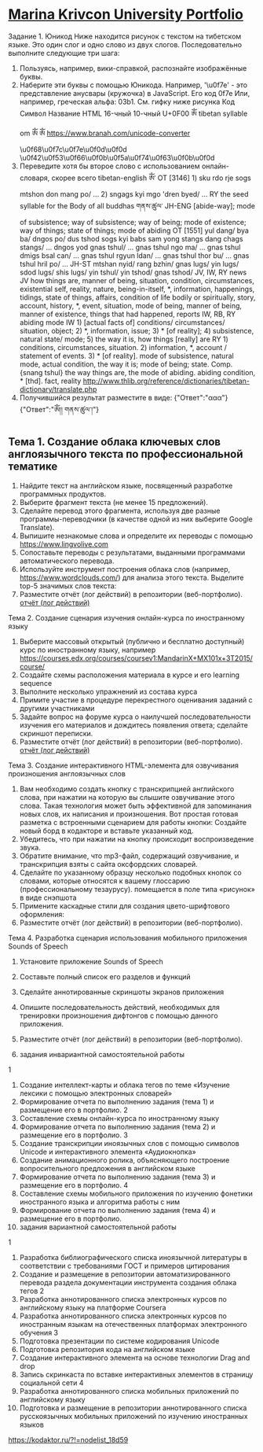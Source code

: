 # [Marina Krivcon University Portfolio](https://meao.github.io/university-portfolio/)

Задание 1. Юникод
Ниже находится рисунок с текстом на тибетском языке. Это один слог и одно слово из двух слогов. Последовательно выполните следующие три шага:
1. Пользуясь, например, вики-справкой, распознайте изображённые буквы.
2. Наберите эти буквы с помощью Юникода.
Например,  '\u0f7e' - это представление анусвары (кружочка) в JavaScript. Его код 0f7e
Или, например, греческая альфа: 03b1. См. гифку ниже рисунка 
Код	Символ	Название	HTML 16-чный	10-чный
U+0F00	ༀ	tibetan syllable om	&#xF00;	&#3840;
https://www.branah.com/unicode-converter
\u0f68\u0f7c\u0f7e\u0f0d\u0f0d 
\u0f42\u0f53\u0f66\u0f0b\u0f5a\u0f74\u0f63\u0f0b\u0f0d
3. Переведите хотя бы второе слово с использованием онлайн-словаря, скорее всего tibetan-english
ཨོཾ་	OT	[3146] 1) sku rdo rje sogs mtshon don mang po/ ... 2) sngags kyi mgo 'dren byed/ ...
RY	the seed syllable for the Body of all buddhas
གནས་ཚུལ་	JH-ENG	[abide-way]; mode of subsistence; way of subsistence; way of being; mode of existence; way of things; state of things; mode of abiding
OT	[1551] yul dang/ bya ba/ dngos po/ dus tshod sogs kyi babs sam yong stangs dang chags stangs/ ... dngos yod gnas tshul/ ... gnas tshul ngo ma/ ... gnas tshul dmigs bsal can/ ... gnas tshul rgyun ldan/ ... gnas tshul thor bu/ ... gnas tshul hril po/ ...
JH-ST	mtshan nyid/ rang bzhin/ gnas lugs/ yin lugs/ sdod lugs/ shis lugs/ yin tshul/ yin tshod/ gnas tshod/
JV, IW, RY	news
JV	how things are, manner of being, situation, condition, circumstances, existential self, reality, nature, being-in-itself, *, information, happenings, tidings, state of things, affairs, condition of life bodily or spiritually, story, account, history, *, event, situation, mode of being, manner of being, manner of existence, things that had happened, reports
IW, RB, RY	abiding mode
IW	1) [actual facts of] conditions/ circumstances/ situation, object; 2) *, information, issue; 3) * [of reality]; 4) subsistence, natural state/ mode; 5) the way it is, how things [really] are
RY	1) conditions, circumstances, situation. 2) information, *, account / statement of events. 3) * [of reality]. mode of subsistence, natural mode, actual condition, the way it is; mode of being; state. Comp. {snang tshul} the way things are, the mode of abiding. abiding condition, * [thd]. fact, reality http://www.thlib.org/reference/dictionaries/tibetan-dictionary/translate.php
4. Получившийся результат разместите в виде:
{"Ответ":"ααα"} 
{"Ответ":"ཨོཾ།། 
གནས་ཚུལ་།"} 

## Тема 1. Создание облака ключевых слов англоязычного текста по профессиональной тематике
1. Найдите текст на английском языке, посвященный разработке программных продуктов.
2. Выберите фрагмент текста (не менее 15 предложений).
3. Сделайте перевод этого фрагмента, используя две разные программы-переводчики (в качестве одной из них выберите Google Translate).
4. Выпишите незнакомые слова и определите их переводы с помощью https://www.lingvolive.com 
5. Сопоставьте переводы с результатами, выданными программами автоматического перевода.
6. Используйте инструмент построения облака слов (например, https://www.wordclouds.com/) для анализа этого текста. Выделите top-5 значимых слов текста:
7. Разместите отчёт (лог действий) в репозитории (веб-портфолио).
[отчёт (лог действий)](https://docs.google.com/document/d/1oePFJbq_rDQ6wZ3F59JbKnNqLU2QyjgjdIrKCbFYgOA/edit?usp=sharing)

Тема 2. Создание сценария изучения онлайн-курса по иностранному языку
1. Выберите массовый открытый (публично и бесплатно доступный) курс по иностранному языку, например https://courses.edx.org/courses/coursev1:MandarinX+MX101x+3T2015/course/
2. Создайте схемы расположения материала в курсе и его learning sequence
3. Выполните несколько упражнений из состава курса
4. Примите участие в процедуре перекрестного оценивания заданий с другими участниками
5. Задайте вопрос на форуме курса о наилучшей последовательности изучения его материалов и дождитесь появления ответа; сделайте скриншот переписки.
6. Разместите отчёт (лог действий) в репозитории (веб-портфолио).
[отчёт (лог действий)](https://docs.google.com/document/d/1a5aTdBYhpP-ZuurGnn-io1bVRqx18g7T5JgULkRaOBk/edit?usp=sharing)

Тема 3. Создание интерактивного HTML-элемента для озвучивания произношения англоязычных слов
1. Вам необходимо создать кнопку с транскрипцией английского слова, при нажатии на которую вы слышите озвучивание этого слова. Такая технология может быть эффективной для запоминания новых слов, их написания и произношения. Вот простая готовая разметка с встроенными сценарием для работы кнопки: Создайте новый борд в кодакторе и вставьте указанный код.
2. Убедитесь, что при нажатии на кнопку происходит воспроизведение звука.
3. Обратите внимание, что mp3-файл, содержащий озвучивание, и транскрипция взяты с сайта оксфордских словарей.
4. Сделайте по указанному образцу несколько подобных кнопок со словами, которые относятся к вашему глоссарию (профессиональному тезаурусу). помещается в поле типа «рисунок» в виде снэпшота
5. Примените каскадные стили для создания цвето-шрифтового оформления:
6. Разместите отчёт (лог действий) в репозитории (веб-портфолио).

Тема 4. Разработка сценария использования мобильного приложения Sounds of Speech
1. Установите приложение Sounds of Speech
2. Составьте полный список его разделов и функций
3. Сделайте аннотированные скриншоты экранов приложения
4. Опишите последовательность действий, необходимых для тренировки произношения дифтонгов с помощью данного приложения.
5. Разместите отчёт (лог действий) в репозитории (веб-портфолио).

2.  задания  инвариантной самостоятельной работы

1
1. Создание интеллект-карты и облака тегов по теме «Изучение лексики с помощью электронных словарей»
2. Формирование отчета по выполнению задания (тема 1) и размещение его в портфолио.
2
1. Составление схемы онлайн-курса по иностранному языку
2. Формирование отчета по выполнению задания (тема 2) и размещение его в портфолио.
3
1. Создание транскрипции иноязычных слов с помощью символов Unicode и интерактивного элемента «Аудиокнопка»
2. Создание анимационного ролика, объясняющего построение вопросительного предложения в английском языке
3. Формирование отчета по выполнению задания (тема 3) и размещение его в портфолио.
4
1. Составление схемы мобильного приложения по изучению фонетики иностранного языка и алгоритма работы с ним
2. Формирование отчета по выполнению задания (тема 4) и размещение его в портфолио.
3.  задания  вариантной самостоятельной работы 

1
1. Разработка библиографического списка иноязычной литературы в соответствии с требованиями ГОСТ и примеров цитирования
2. Создание и размещение в репозитории автоматизированного перевода раздела документации инструмента создания облака тегов
2
1. Разработка аннотированного списка электронных курсов по английскому языку на платформе Coursera
2. Разработка аннотированного списка электронных курсов по иностранным языкам на отечественных платформах электронного обучения
3
1. Подготовка презентации по системе кодирования Unicode
2. Подготовка репозитория кода на английском языке
3. Создание интерактивного элемента на основе технологии Drag and drop
4. Запись скринкаста по вставке интерактивных элементов в страницу социальной сети
4
1. Разработка аннотированного списка мобильных приложений по английскому языку
2. Подготовка и размещение в репозитории аннотированного списка русскоязычных мобильных приложений по изучению иностранных языков

https://kodaktor.ru/?!=nodelist_18d59
